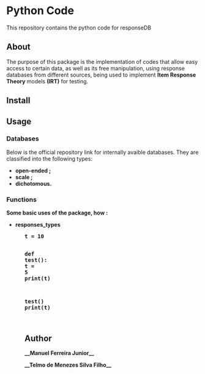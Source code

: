 # Python Code
This repository contains the python code for responseDB

## About 

The purpose of this package is the implementation of codes that allow easy access to certain data, as well as its free manipulation, using response databases from different sources, being used to implement **Item Response Theory** models **(IRT)** for testing.

## Install


## Usage

### Databases

Below is the official repository link for internally avaible databases. They are classified into the following types:
<ul>
<li> <strong> open-ended ;<strong> </li>
<li> <strong> scale ;<strong> </li>
<li> <strong> dichotomous. <strong> </li>
</ul>

### Functions

Some basic uses of the package, how :

<ul> 
<li> responses_types </li>
<ul>
<div class="jb_cell">

<div class="cell border-box-sizing code_cell rendered">
<div class="input">

<div class="inner_cell">
    <div class="input_area">
<div class=" highlight hl-ipython3"><pre><span></span><span class="n">t</span> <span class="o">=</span> <span class="mi">10</span>

<span class="k">def</span> <span class="nf">test</span><span class="p">():</span>
    <span class="n">t</span> <span class="o">=</span> <span class="mi">5</span>
    <span class="nb">print</span><span class="p">(</span><span class="n">t</span><span class="p">)</span>

<span class="n">test</span><span class="p">()</span>
<span class="nb">print</span><span class="p">(</span><span class="n">t</span><span class="p">)</span>
</div>
</div>
</div>
</div>
</div>

<div class="jb_cell">


## Author 
</p>
__Manuel Ferreira Junior__
</p>
__Telmo de Menezes Silva Filho__
